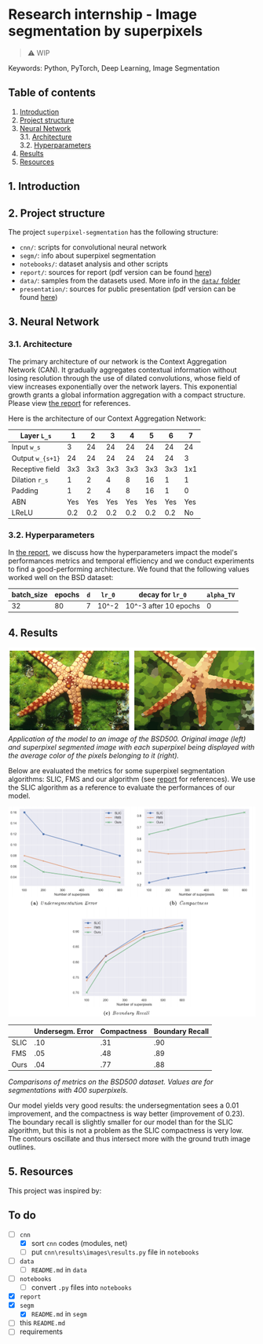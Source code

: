# Research internship - Image segmentation by superpixels

> :warning: WIP

Keywords: Python, PyTorch, Deep Learning, Image Segmentation

## Table of contents

1. [ Introduction ](#1-introduction)
2. [ Project structure ](#2-project-structure)
3. [ Neural Network ](#3-neural-network)  
    3.1. [ Architecture ](#31-architecture)  
    3.2. [ Hyperparameters ](#34-hyperparameters)
4. [ Results ](#4-results)
5. [ Resources ](#5-resources)

## 1. Introduction


## 2. Project structure

The project `superpixel-segmentation` has the following structure:

- `cnn/`: scripts for convolutional neural network
- `segm/`: info about superpixel segmentation
- `notebooks/`: dataset analysis and other scripts
- `report/`: sources for report (pdf version can be found [here](report/main.pdf))
- `data/`: samples from the datasets used. More info in the [`data/` folder](data)
- `presentation/`: sources for public presentation (pdf version can be found [here](presentation/main.pdf))


## 3. Neural Network

### 3.1. Architecture
The primary architecture of our network is the Context Aggregation Network (CAN). It gradually aggregates contextual information without losing resolution through the use of dilated convolutions, whose field of view increases exponentially over the network layers. This exponential growth grants a global information aggregation with a compact structure. Please view [the report](report/main.pdf) for references.

Here is the architecture of our Context Aggregation Network:

| Layer `L_s`       | 1   | 2   | 3   | 4   | 5   | 6   | 7   |
|-------------------|-----|-----|-----|-----|-----|-----|-----|
| Input `w_s`       | 3   | 24  | 24  | 24  | 24  | 24  | 24  |
| Output `w_{s+1}`  | 24  | 24  | 24  | 24  | 24  | 24  | 3   |
| Receptive field   | 3x3 | 3x3 | 3x3 | 3x3 | 3x3 | 3x3 | 1x1 |
| Dilation `r_s`    | 1   | 2   | 4   | 8   | 16  | 1   | 1   |
| Padding           | 1   | 2   | 4   | 8   | 16  | 1   | 0   |
| ABN               | Yes | Yes | Yes | Yes | Yes | Yes | Yes |
| LReLU             | 0.2 | 0.2 | 0.2 | 0.2 | 0.2 | 0.2 | No  |



### 3.2. Hyperparameters

In [the report](report/main.pdf), we discuss how the hyperparameters impact the model's performances metrics and temporal efficiency and we conduct experiments to find a good-performing architecture.
We found that the following values worked well on the BSD dataset:

| batch\_size | epochs | `d` | `lr_0` | decay for `lr_0`      | `alpha_TV` |
|-------------|--------|-----|--------|-----------------------|------------|
| 32          | 80     | 7   | 10^\-2 | 10^\-3 after 10 epochs| 0          |


## 4. Results


![An output image](./report/pics/img_bsd_res2_readme.png)
_Application of the model to an image of the BSD500. Original image (left) and superpixel segmented image with each superpixel being displayed with the average color of the pixels belonging to it (right)._

Below are evaluated the metrics for some superpixel segmentation algorithms: SLIC, FMS and our algorithm (see [report](report/main.pdf) for references). We use the SLIC algorithm as a reference to evaluate the performances of our model.

![Comparisons of metrics on the BSDS500 dataset](./report/pics/metrics.png)

|      | Undersegm. Error | Compactness | Boundary Recall | 
|------|------------------|-------------|-----------------|
| SLIC | .10              | .31         | .90             |
| FMS  | .05              | .48         | .89             |
| Ours | .04              | .77         | .88             |

_Comparisons of metrics on the BSD500 dataset. Values are for segmentations with 400 superpixels._

Our model yields very good results: the undersegmentation sees a 0.01 improvement, and the compactness is way better (improvement of 0.23). The boundary recall is slightly smaller for our model than for the SLIC algorithm, but this is not a problem as the SLIC compactness is very low. The contours oscillate and thus intersect more with the ground truth image outlines.

## 5. Resources

This project was inspired by:

## To do

- [ ] `cnn`
    - [x] sort `cnn` codes (modules, net)
    - [ ] put `cnn\results\images\results.py` file in `notebooks`
- [ ] `data`
    - [ ] `README.md` in `data`
- [ ] `notebooks`
    - [ ] convert `.py` files into `notebooks`
- [x] `report`
- [x] `segm`
    - [x] `README.md` in `segm`
- [ ] this `README.md`
- [ ] requirements
